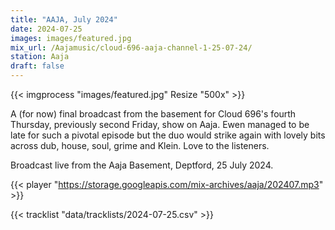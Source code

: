 ```yaml
---
title: "AAJA, July 2024"
date: 2024-07-25
images: images/featured.jpg
mix_url: /Aajamusic/cloud-696-aaja-channel-1-25-07-24/
station: Aaja
draft: false
---
```


{{< imgprocess "images/featured.jpg" Resize "500x" >}}

A (for now) final broadcast from the basement for Cloud 696's fourth Thursday, previously second Friday, show on Aaja. Ewen managed to be late for such a pivotal episode but the duo would strike again with lovely bits across dub, house, soul, grime and Klein. Love to the listeners.

Broadcast live from the Aaja Basement, Deptford, 25 July 2024.

{{< player "https://storage.googleapis.com/mix-archives/aaja/202407.mp3" >}}

{{< tracklist "data/tracklists/2024-07-25.csv" >}}
